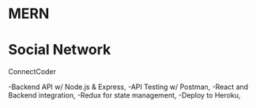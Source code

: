 # MERN 
# Social Network

ConnectCoder
  
-Backend API w/ Node.js & Express,
-API Testing w/ Postman,
-React and Backend integration,
-Redux for state management,
-Deploy to Heroku,

